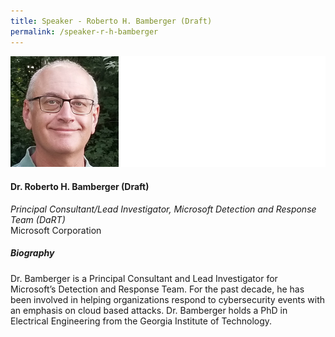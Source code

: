 ```yaml
---
title: Speaker - Roberto H. Bamberger (Draft)
permalink: /speaker-r-h-bamberger
---
```

![Roberto H Bamberger](/images/speakers/Roberto-H-Bamberger.jpg)

#### **Dr. Roberto H. Bamberger (Draft)**

*Principal Consultant/Lead Investigator, Microsoft Detection and Response Team (DaRT)*  
Microsoft Corporation

##### **Biography**

Dr. Bamberger is a Principal Consultant and Lead Investigator for Microsoft’s Detection and Response Team. For the past decade, he has been involved in helping organizations respond to cybersecurity events with an emphasis on cloud based attacks. Dr. Bamberger holds a PhD in Electrical Engineering from the Georgia Institute of Technology.